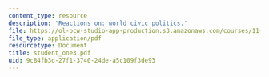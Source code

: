 ```yaml
---
content_type: resource
description: 'Reactions on: world civic politics.'
file: https://ol-ocw-studio-app-production.s3.amazonaws.com/courses/11-363-civil-society-and-the-environment-spring-2005/9c84fb3d27f1374024dea5c109f3de93_student_one3.pdf
file_type: application/pdf
resourcetype: Document
title: student_one3.pdf
uid: 9c84fb3d-27f1-3740-24de-a5c109f3de93
---
```

